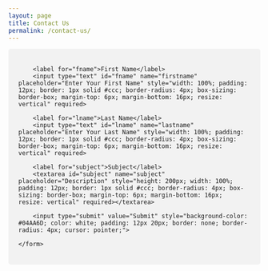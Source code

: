 ```yaml
---
layout: page
title: Contact Us
permalink: /contact-us/
---
```

<!-- {% include contact-us.html %} -->
<div class="container" style="border-radius: 5px; background-color: #f2f2f2; padding: 20px;">
    <form accept-charset="UTF-8" action="https://getform.io/f/d037d2dd-aaa5-4700-bb0e-73e9dcf2c873" method="POST" enctype="multipart/form-data" target="_blank"> 
    
        <label for="fname">First Name</label>
        <input type="text" id="fname" name="firstname" placeholder="Enter Your First Name" style="width: 100%; padding: 12px; border: 1px solid #ccc; border-radius: 4px; box-sizing: border-box; margin-top: 6px; margin-bottom: 16px; resize: vertical" required>
    
        <label for="lname">Last Name</label>
        <input type="text" id="lname" name="lastname" placeholder="Enter Your Last Name" style="width: 100%; padding: 12px; border: 1px solid #ccc; border-radius: 4px; box-sizing: border-box; margin-top: 6px; margin-bottom: 16px; resize: vertical" required>
    
        <label for="subject">Subject</label>
        <textarea id="subject" name="subject" placeholder="Description" style="height: 200px; width: 100%; padding: 12px; border: 1px solid #ccc; border-radius: 4px; box-sizing: border-box; margin-top: 6px; margin-bottom: 16px; resize: vertical" required></textarea>
    
        <input type="submit" value="Submit" style="background-color: #04AA6D; color: white; padding: 12px 20px; border: none; border-radius: 4px; cursor: pointer;">
    
    </form>
</div>